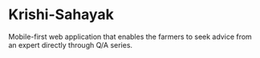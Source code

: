 # Krishi-Sahayak
Mobile-first web application that enables the farmers to seek advice from an expert directly through Q/A series.

